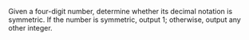 Given a four-digit number, determine whether its decimal notation is symmetric. If the number is symmetric, output 1; otherwise, output any other integer.